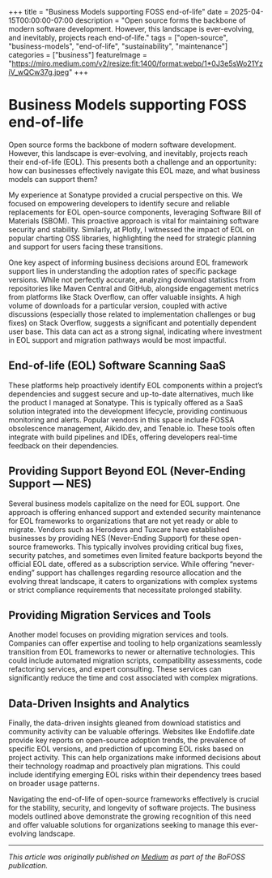 +++
title = "Business Models supporting FOSS end-of-life"
date = 2025-04-15T00:00:00-07:00
description = "Open source forms the backbone of modern software development. However, this landscape is ever-evolving, and inevitably, projects reach end-of-life."
tags = ["open-source", "business-models", "end-of-life", "sustainability", "maintenance"]
categories = ["business"]
featureImage = "https://miro.medium.com/v2/resize:fit:1400/format:webp/1*0J3e5sWo21YziV_wQCw37g.jpeg"
+++

# Business Models supporting FOSS end-of-life

Open source forms the backbone of modern software development. However, this landscape is ever-evolving, and inevitably, projects reach their end-of-life (EOL). This presents both a challenge and an opportunity: how can businesses effectively navigate this EOL maze, and what business models can support them?


My experience at Sonatype provided a crucial perspective on this. We focused on empowering developers to identify secure and reliable replacements for EOL open-source components, leveraging Software Bill of Materials (SBOM). This proactive approach is vital for maintaining software security and stability. Similarly, at Plotly, I witnessed the impact of EOL on popular charting OSS libraries, highlighting the need for strategic planning and support for users facing these transitions.

One key aspect of informing business decisions around EOL framework support lies in understanding the adoption rates of specific package versions. While not perfectly accurate, analyzing download statistics from repositories like Maven Central and GitHub, alongside engagement metrics from platforms like Stack Overflow, can offer valuable insights. A high volume of downloads for a particular version, coupled with active discussions (especially those related to implementation challenges or bug fixes) on Stack Overflow, suggests a significant and potentially dependent user base. This data can act as a strong signal, indicating where investment in EOL support and migration pathways would be most impactful.

## End-of-life (EOL) Software Scanning SaaS
These platforms help proactively identify EOL components within a project’s dependencies and suggest secure and up-to-date alternatives, much like the product I managed at Sonatype. This is typically offered as a SaaS solution integrated into the development lifecycle, providing continuous monitoring and alerts. Popular vendors in this space include FOSSA obsolescence management, Aikido.dev, and Tenable.io. These tools often integrate with build pipelines and IDEs, offering developers real-time feedback on their dependencies.

## Providing Support Beyond EOL (Never-Ending Support — NES)
Several business models capitalize on the need for EOL support. One approach is offering enhanced support and extended security maintenance for EOL frameworks to organizations that are not yet ready or able to migrate. Vendors such as Herodevs and Tuxcare have established businesses by providing NES (Never-Ending Support) for these open-source frameworks. This typically involves providing critical bug fixes, security patches, and sometimes even limited feature backports beyond the official EOL date, offered as a subscription service. While offering “never-ending” support has challenges regarding resource allocation and the evolving threat landscape, it caters to organizations with complex systems or strict compliance requirements that necessitate prolonged stability.

## Providing Migration Services and Tools
Another model focuses on providing migration services and tools. Companies can offer expertise and tooling to help organizations seamlessly transition from EOL frameworks to newer or alternative technologies. This could include automated migration scripts, compatibility assessments, code refactoring services, and expert consulting. These services can significantly reduce the time and cost associated with complex migrations.

## Data-Driven Insights and Analytics
Finally, the data-driven insights gleaned from download statistics and community activity can be valuable offerings. Websites like Endoflife.date provide key reports on open-source adoption trends, the prevalence of specific EOL versions, and prediction of upcoming EOL risks based on project activity. This can help organizations make informed decisions about their technology roadmap and proactively plan migrations. This could include identifying emerging EOL risks within their dependency trees based on broader usage patterns.

Navigating the end-of-life of open-source frameworks effectively is crucial for the stability, security, and longevity of software projects. The business models outlined above demonstrate the growing recognition of this need and offer valuable solutions for organizations seeking to manage this ever-evolving landscape.

---

*This article was originally published on [Medium](https://medium.com/bofoss) as part of the BoFOSS publication.* 